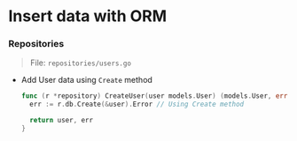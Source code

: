 # Insert data with ORM

### Repositories

> File: `repositories/users.go`

- Add User data using `Create` method

  ```go
  func (r *repository) CreateUser(user models.User) (models.User, error) {
    err := r.db.Create(&user).Error // Using Create method

    return user, err
  }
  ```
